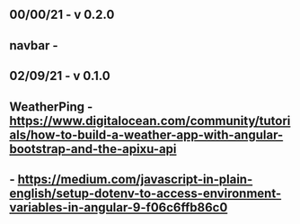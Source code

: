 ##

## 00/00/21 - v 0.2.0
##  navbar - 
##

## 02/09/21 - v 0.1.0
##  WeatherPing - https://www.digitalocean.com/community/tutorials/how-to-build-a-weather-app-with-angular-bootstrap-and-the-apixu-api
##              - https://medium.com/javascript-in-plain-english/setup-dotenv-to-access-environment-variables-in-angular-9-f06c6ffb86c0